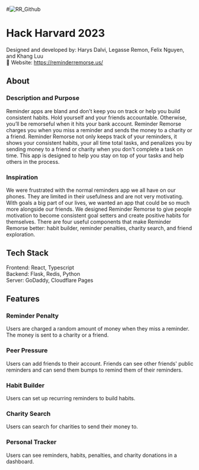 #![RR_Github](https://github.com/cslegasse/reminder-remorse/assets/102162055/9d2c4318-182c-46b6-a03d-ddeac748eb93)

# **Hack Harvard 2023** 
Designed and developed by: Harys Dalvi, Legasse Remon, Felix Nguyen, and Khang Luu\
🔗 Website: https://reminderremorse.us/

## About
### Description and Purpose
Reminder apps are bland and don't keep you on track or help you build consistent habits. Hold yourself and your friends accountable. Otherwise, you’ll be remorseful when it hits your bank account. Reminder Remorse charges you when you miss a reminder and sends the money to a charity or a friend. Reminder Remorse not only keeps track of your reminders, it shows your consistent habits, your all time total tasks, and penalizes you by sending money to a friend or charity when you don't complete a task on time. This app is designed to help you stay on top of your tasks and help others in the process. 

### Inspiration
We were frustrated with the normal reminders app we all have on our phones. They are limited in their usefulness and are not very motivating. With goals a big part of our lives, we wanted an app that could be so much more alongside our friends. We designed Reminder Remorse to give people motivation to become consistent goal setters and create positive habits for themselves. There are four useful components that make Reminder Remorse better: habit builder, reminder penalties, charity search, and friend exploration. 

## Tech Stack
Frontend: React, Typescript\
Backend: Flask, Redis, Python\
Server: GoDaddy, Cloudflare Pages

## Features
### Reminder Penalty
Users are charged a random amount of money when they miss a reminder. The money is sent to a charity or a friend.

### Peer Pressure
Users can add friends to their account. Friends can see other friends' public reminders and can send them bumps to remind them of their reminders.

### Habit Builder
Users can set up recurring reminders to build habits.

### Charity Search
Users can search for charities to send their money to.

### Personal Tracker
Users can see reminders, habits, penalties, and charity donations in a dashboard.
